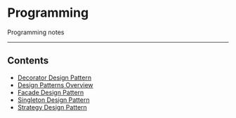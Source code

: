 # Programming

Programming notes
- - - -

## Contents

* [Decorator Design Pattern](https://github.com/Sam-Ballantyne/DevNotes/blob/main/Programming/DesignPatterns/DecoratorDesignPattern.md)
* [Design Patterns Overview](https://github.com/Sam-Ballantyne/DevNotes/blob/main/Programming/DesignPatterns/DesignPatternsOverview.md)
* [Facade Design Pattern](https://github.com/Sam-Ballantyne/DevNotes/blob/main/Programming/DesignPatterns/FacadeDesignPattern.md)
* [Singleton Design Pattern](https://github.com/Sam-Ballantyne/DevNotes/blob/main/Programming/DesignPatterns/SingletonDesignPattern.md)
* [Strategy Design Pattern](https://github.com/Sam-Ballantyne/DevNotes/blob/main/Programming/DesignPatterns/StrategyDesignPattern.md)
